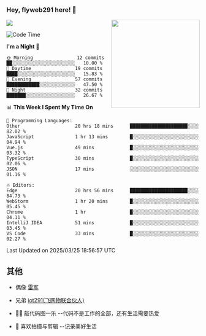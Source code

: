 ### Hey, flyweb291 here! 👋

![](https://metrics.lecoq.io/cherry291?template=classic&config.timezone=Asia%2FShanghai)
<img align='right' src="https://media.giphy.com/media/M9gbBd9nbDrOTu1Mqx/giphy.gif" width="230">
<!-- ![](https://github-readme-stats-ouuan.vercel.app/api?username=flyweb291&theme=dark&show_icons=true) -->

<!--START_SECTION:waka-->
![Code Time](http://img.shields.io/badge/Code%20Time-1%2C036%20hrs%2035%20mins-blue)

**I'm a Night 🦉** 

```text
🌞 Morning                12 commits          ██░░░░░░░░░░░░░░░░░░░░░░░   10.00 % 
🌆 Daytime                19 commits          ████░░░░░░░░░░░░░░░░░░░░░   15.83 % 
🌃 Evening                57 commits          ████████████░░░░░░░░░░░░░   47.50 % 
🌙 Night                  32 commits          ███████░░░░░░░░░░░░░░░░░░   26.67 % 
```


📊 **This Week I Spent My Time On** 

```text
💬 Programming Languages: 
Other                    20 hrs 18 mins      █████████████████████░░░░   82.02 % 
JavaScript               1 hr 13 mins        █░░░░░░░░░░░░░░░░░░░░░░░░   04.94 % 
Vue.js                   49 mins             █░░░░░░░░░░░░░░░░░░░░░░░░   03.32 % 
TypeScript               30 mins             █░░░░░░░░░░░░░░░░░░░░░░░░   02.06 % 
JSON                     17 mins             ░░░░░░░░░░░░░░░░░░░░░░░░░   01.16 % 

🔥 Editors: 
Edge                     20 hrs 56 mins      █████████████████████░░░░   84.73 % 
WebStorm                 1 hr 20 mins        █░░░░░░░░░░░░░░░░░░░░░░░░   05.45 % 
Chrome                   1 hr                █░░░░░░░░░░░░░░░░░░░░░░░░   04.11 % 
IntelliJ IDEA            51 mins             █░░░░░░░░░░░░░░░░░░░░░░░░   03.45 % 
VS Code                  33 mins             █░░░░░░░░░░░░░░░░░░░░░░░░   02.27 % 
```


 Last Updated on 2025/03/25 18:56:57 UTC
<!--END_SECTION:waka-->

<!--
**flyweb291/数字游牧人** is a ✨ _special_ ✨ repository because its `README.md` (this file) appears on your GitHub profile.

Here are some ideas to get you started:

- 🔭 I’m currently working on ...
- 🌱 I’m currently learning ...
- 👯 I’m looking to collaborate on ...
- 🤔 I’m looking for help with ...
- 💬 Ask me about ...
- 📫 How to reach me: ...
- 😄 Pronouns: ...
- ⚡ Fun fact: ...
-->

 ## 其他
 
- 偶像 [雷军](https://weibo.com/u/1749127163)
- 兄弟 [iot291(飞网物联合伙人)](https://github.com/iot291)

- 👨‍💻 敲代码图一乐    --代码不是工作的全部，还有生活需要热爱
- 🎥 喜欢拍摄与剪辑  --记录美好生活
